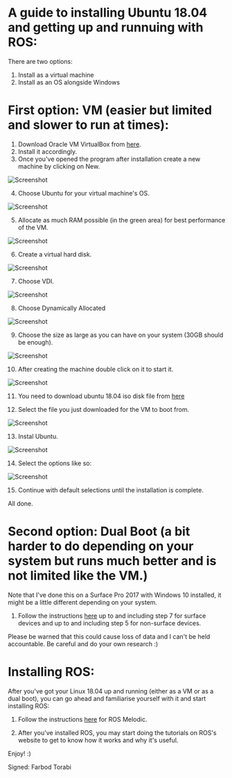 # A guide to installing Ubuntu 18.04 and getting up and runnuing with ROS:

There are two options:

1. Install as a virtual machine
2. Install as an OS alongside Windows


# First option: VM (easier but limited and slower to run at times):

1. Download Oracle VM VirtualBox from [here](https://www.virtualbox.org/wiki/Downloads).
2. Install it accordingly.
3. Once you've opened the program after installation create a new machine by clicking on New.

![Screenshot](VM1.png)

4. Choose Ubuntu for your virtual machine's OS.

![Screenshot](VM2.png)

5. Allocate as much RAM possible (in the green area) for best performance of the VM.

![Screenshot](VM3.png)

6. Create a virtual hard disk.

![Screenshot](VM4.png)

7. Choose VDI.

![Screenshot](VM5.png)

8. Choose Dynamically Allocated

![Screenshot](VM6.png)

9. Choose the size as large as you can have on your system (30GB should be enough).

![Screenshot](VM7.png)

10. After creating the machine double click on it to start it.

![Screenshot](VM8.png)

11. You need to download ubuntu 18.04 iso disk file from [here](http://releases.ubuntu.com/18.04.1/)

12. Select the file you just downloaded for the VM to boot from.

![Screenshot](VM9.png)

13. Instal Ubuntu.

![Screenshot](VM10.png)

14. Select the options like so:

![Screenshot](VM11.png)

15. Continue with default selections until the installation is complete.

All done.

# Second option: Dual Boot (a bit harder to do depending on your system but runs much better and is not limited like the VM.)

Note that I've done this on a Surface Pro 2017 with Windows 10 installed, it might be a little different depending on your system.

1. Follow the instructions [here](https://www.reddit.com/r/SurfaceLinux/comments/7kb1ky/guide_installing_linux_on_surfaceseries_devices/) up to and including step 7 for surface devices and up to and including step 5 for non-surface devices.

Please be warned that this could cause loss of data and I can't be held accountable. Be careful and do your own research :)

# Installing ROS:

After you've got your Linux 18.04 up and running (either as a VM or as a dual boot), you can go ahead and familiarise yourself with it and start installing ROS:

1. Follow the instructions [here](http://wiki.ros.org/melodic/Installation/Ubuntu) for ROS Melodic.

2. After you've installed ROS, you may start doing the tutorials on ROS's website to get to know how it works and why it's useful.

Enjoy! :)

Signed: Farbod Torabi